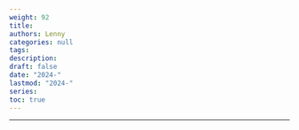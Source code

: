 ```yaml
---
weight: 92
title: 
authors: Lenny
categories: null
tags: 
description: 
draft: false
date: "2024-"
lastmod: "2024-"
series:
toc: true
---
```



<!--more-->
---

